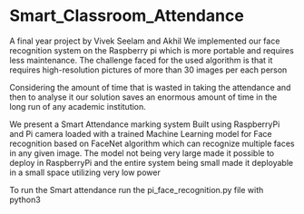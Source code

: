 # Smart_Classroom_Attendance
A final year project by Vivek Seelam and Akhil
We implemented our face recognition system on the Raspberry pi which is more portable and requires less maintenance. 
The challenge faced for the used algorithm is that it requires high-resolution pictures of more than 30 images per each person 

Considering the amount of time that is wasted in taking the attendance and then to analyse it our solution saves an enormous amount of time in the long run of 
any academic institution. 

We present a Smart Attendance marking system Built using RaspberryPi and Pi camera loaded with a trained Machine Learning model for Face recognition based on FaceNet algorithm 
which can recognize multiple faces in any given image.
The model not being very large made it possible to deploy in RaspberryPi and the entire system being small made it deployable in a small space utilizing very low power


To run the Smart attendance run the pi_face_recognition.py file with python3
